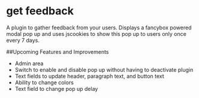 # get feedback
A plugin to gather feedback from your users. Displays a fancybox powered modal pop up and uses jscookies to show this pop up to users only once every 7 days.

##Upcoming Features and Improvements
- Admin area
- Switch to enable and disable pop up without having to deactivate plugin
- Text fields to update header, paragraph text, and button text
- Ability to change colors
- Text field to change pop up delay